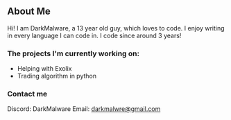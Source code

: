 ## About Me
Hi! I am DarkMalware, a 13 year old guy, which loves to code. I enjoy writing in every language I can code in. I code since around 3 years! 

### The projects I'm currently working on:
* Helping with Exolix 
* Trading algorithm in python

### Contact me

Discord: DarkMalware
Email: darkmalwre@gmail.com
